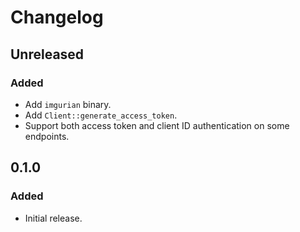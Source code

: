 # Changelog

## Unreleased

### Added

- Add `imgurian` binary.
- Add `Client::generate_access_token`.
- Support both access token and client ID authentication on some endpoints.

## 0.1.0

### Added

- Initial release.
